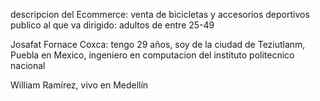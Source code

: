 descripcion del Ecommerce: venta de bicicletas y accesorios deportivos
publico al que va dirigido: adultos de entre 25-49

Josafat Fornace Coxca: tengo 29 años, soy de la ciudad de Teziutlanm, Puebla en Mexico, ingeniero en computacion del instituto politecnico nacional


William Ramírez, vivo en Medellín